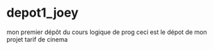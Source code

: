 # depot1_joey
mon premier dépôt du cours logique de prog 
ceci est le dépot de mon projet tarif de cinema 
